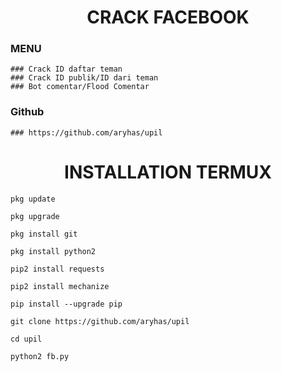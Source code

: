 <H1 align="center">
CRACK FACEBOOK
</H1>

### MENU

    ### Crack ID daftar teman
    ### Crack ID publik/ID dari teman
    ### Bot comentar/Flood Comentar

### Github

    ### https://github.com/aryhas/upil


<H1 align="center">
INSTALLATION TERMUX
</H1>
 
    pkg update

    pkg upgrade

    pkg install git

    pkg install python2

    pip2 install requests

    pip2 install mechanize

    pip install --upgrade pip

    git clone https://github.com/aryhas/upil

    cd upil

    python2 fb.py
